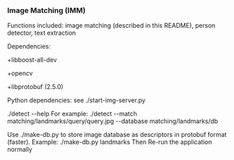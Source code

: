 ### Image Matching (IMM)

Functions included:
image matching (described in this README), person detector, text extraction

Dependencies:

+libboost-all-dev

+opencv

+libprotobuf (2.5.0)


Python dependencies:
see ./start-img-server.py

./detect --help
For example:
./detect --match matching/landmarks/query/query.jpg --database matching/landmarks/db

Use ./make-db.py <db name> to store image database as descriptors in protobuf
format (faster).
Example: ./make-db.py landmarks
Then Re-run the application normally
